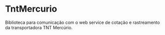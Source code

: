# TntMercurio
Biblioteca para comunicação com o web service de cotação e rastreamento da transportadora TNT Mercúrio.
